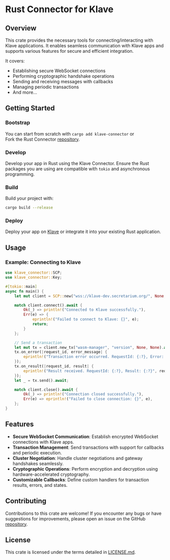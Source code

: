 # Rust Connector for Klave

## Overview

This crate provides the necessary tools for connecting/interacting with Klave applications. It enables seamless communication with Klave apps and supports various features for secure and efficient integration.

It covers:

- Establishing secure WebSocket connections
- Performing cryptographic handshake operations
- Sending and receiving messages with callbacks
- Managing periodic transactions
- And more...

## Getting Started

### Bootstrap

You can start from scratch with `cargo add klave-connector` or  
Fork the Rust Connector [repository](https://github.com/secretarium/devsuite-rust/tree/main/libs/connector).

### Develop

Develop your app in Rust using the Klave Connector. Ensure the Rust packages you are using are compatible with `tokio` and asynchronous programming.

### Build

Build your project with:

```bash
cargo build --release
```

### Deploy

Deploy your app on [Klave](https://klave.com) or integrate it into your existing Rust application.

## Usage

### Example: Connecting to Klave

```rust
use klave_connector::SCP;
use klave_connector::Key;

#[tokio::main]
async fn main() {    
    let mut client = SCP::new("wss://klave-dev.secretarium.org/", None, None);

    match client.connect().await {
        Ok(_) => println!("Connected to Klave successfully."),
        Err(e) => {
            eprintln!("Failed to connect to Klave: {}", e);
            return;
        }
    };

    // Send a transaction
    let mut tx = client.new_tx("wasm-manager", "version", None, None).await;
    tx.on_error(|request_id, error_message| {
        eprintln!("Transaction error occurred. RequestId: {:?}, Error: {:?}", request_id, error_message);
    });
    tx.on_result(|request_id, result| {
        eprintln!("Result received. RequestId: {:?}, Result: {:?}", request_id, result);
    });
    let _ = tx.send().await;

    match client.close().await {
        Ok(_) => println!("Connection closed successfully."),
        Err(e) => eprintln!("Failed to close connection: {}", e),
    };
}
```

## Features

- **Secure WebSocket Communication**: Establish encrypted WebSocket connections with Klave apps.
- **Transaction Management**: Send transactions with support for callbacks and periodic execution.
- **Cluster Negotiation**: Handle cluster negotiations and gateway handshakes seamlessly.
- **Cryptographic Operations**: Perform encryption and decryption using hardware-accelerated cryptography.
- **Customizable Callbacks**: Define custom handlers for transaction results, errors, and states.

## Contributing

Contributions to this crate are welcome! If you encounter any bugs or have suggestions for improvements, please open an issue on the GitHub [repository](https://github.com/secretarium/devsuite-rust/tree/main/libs/connector).

## License

This crate is licensed under the terms detailed in [LICENSE.md](https://github.com/secretarium/devsuite-rust/tree/main/libs/connector/LICENSE.md).